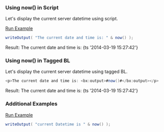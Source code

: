 ### Using now() in Script

Let's display the current server datetime using script.

<a href="https://try.boxlang.io/?code=eJwrL8osSfUvLSkoLdFQUArJSFVILi0qSs0rUUhJLElVSMxLUSjJzE1VyCy2UlBSUFPIyy%2FX0FTQtOYCAE2uElw%3D" target="_blank">Run Example</a>

```java
writeOutput( "The current date and time is: " & now() );

```

Result: The current date and time is: {ts '2014-03-19 15:27:42'}

### Using now() in Tagged BL

Let's display the current server datetime using tagged BL.


```java
<p>The current date and time is: <bx:output>#now()#</bx:output></p>
```

Result: The current date and time is: {ts '2014-03-19 15:27:42'}

### Additional Examples

<a href="https://try.boxlang.io/?code=eJwrL8osSfUvLSkoLdFQUEouLSpKzStRcEksSS3JzE1VyCxWUFJQU8jLL9fQVNC05gIAm9EPTg%3D%3D" target="_blank">Run Example</a>

```java
writeOutput( "current Datetime is " & now() );

```


